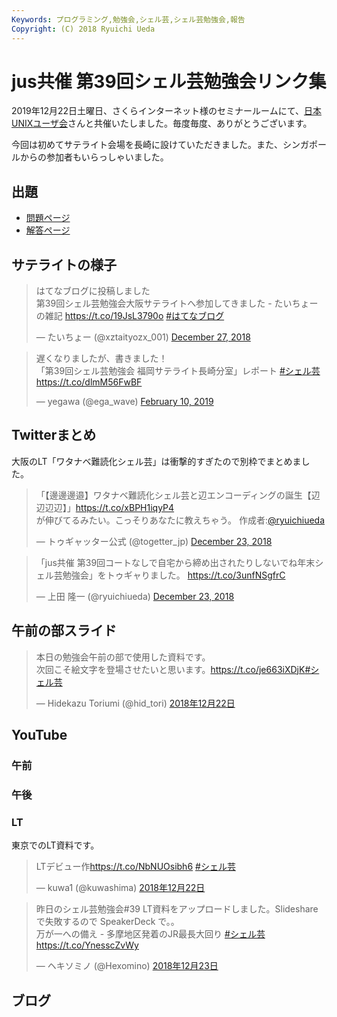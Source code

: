 ```yaml
---
Keywords: プログラミング,勉強会,シェル芸,シェル芸勉強会,報告
Copyright: (C) 2018 Ryuichi Ueda
---
```


# jus共催 第39回シェル芸勉強会リンク集

2019年12月22日土曜日、さくらインターネット様のセミナールームにて、[日本UNIXユーザ会](https://www.jus.or.jp/)さんと共催いたしました。毎度毎度、ありがとうございます。

今回は初めてサテライト会場を長崎に設けていただきました。また、シンガポールからの参加者もいらっしゃいました。

## 出題

* [問題ページ](/?post=20181222_shellgei_39_q)
* [解答ページ](/?post=20181222_shellgei_39)

## サテライトの様子

<blockquote class="twitter-tweet" data-partner="tweetdeck"><p lang="ja" dir="ltr">はてなブログに投稿しました<br>第39回シェル芸勉強会大阪サテライトへ参加してきました - たいちょーの雑記 <a href="https://t.co/19JsL3790o">https://t.co/19JsL3790o</a> <a href="https://twitter.com/hashtag/%E3%81%AF%E3%81%A6%E3%81%AA%E3%83%96%E3%83%AD%E3%82%B0?src=hash&amp;ref_src=twsrc%5Etfw">#はてなブログ</a></p>&mdash; たいちょー (@xztaityozx_001) <a href="https://twitter.com/xztaityozx_001/status/1078303491657916416?ref_src=twsrc%5Etfw">December 27, 2018</a></blockquote>
<script async src="https://platform.twitter.com/widgets.js" charset="utf-8"></script>

<blockquote class="twitter-tweet" data-partner="tweetdeck"><p lang="ja" dir="ltr">遅くなりましたが、書きました！<br>「第39回シェル芸勉強会 福岡サテライト長崎分室」レポート <a href="https://twitter.com/hashtag/%E3%82%B7%E3%82%A7%E3%83%AB%E8%8A%B8?src=hash&amp;ref_src=twsrc%5Etfw">#シェル芸</a><a href="https://t.co/dlmM56FwBF">https://t.co/dlmM56FwBF</a></p>&mdash; yegawa (@ega_wave) <a href="https://twitter.com/ega_wave/status/1094503579451195393?ref_src=twsrc%5Etfw">February 10, 2019</a></blockquote>
<script async src="https://platform.twitter.com/widgets.js" charset="utf-8"></script>


## Twitterまとめ

大阪のLT「ワタナベ難読化シェル芸」は衝撃的すぎたので別枠でまとめました。

<blockquote class="twitter-tweet" data-partner="tweetdeck"><p lang="ja" dir="ltr">「【邊邊邊邉】ワタナベ難読化シェル芸と辺エンコーディングの誕生【辺辺辺辺】」<a href="https://t.co/xBPH1iqyP4">https://t.co/xBPH1iqyP4</a><br>が伸びてるみたい。こっそりあなたに教えちゃう。 作成者:<a href="https://twitter.com/ryuichiueda?ref_src=twsrc%5Etfw">@ryuichiueda</a></p>&mdash; トゥギャッター公式 (@togetter_jp) <a href="https://twitter.com/togetter_jp/status/1076736947534491648?ref_src=twsrc%5Etfw">December 23, 2018</a></blockquote>
<script async src="https://platform.twitter.com/widgets.js" charset="utf-8"></script>

<blockquote class="twitter-tweet" data-partner="tweetdeck"><p lang="ja" dir="ltr">「jus共催 第39回コートなしで自宅から締め出されたりしないでね年末シェル芸勉強会」をトゥギャりました。 <a href="https://t.co/3unfNSgfrC">https://t.co/3unfNSgfrC</a></p>&mdash; 上田 隆一 (@ryuichiueda) <a href="https://twitter.com/ryuichiueda/status/1076726034668503040?ref_src=twsrc%5Etfw">December 23, 2018</a></blockquote>


## 午前の部スライド

<blockquote class="twitter-tweet" data-lang="ja"><p lang="ja" dir="ltr">本日の勉強会午前の部で使用した資料です。<br>次回こそ絵文字を登場させたいと思います。<a href="https://t.co/je663iXDjK">https://t.co/je663iXDjK</a><a href="https://twitter.com/hashtag/%E3%82%B7%E3%82%A7%E3%83%AB%E8%8A%B8?src=hash&amp;ref_src=twsrc%5Etfw">#シェル芸</a></p>&mdash; Hidekazu Toriumi (@hid_tori) <a href="https://twitter.com/hid_tori/status/1076377579253227521?ref_src=twsrc%5Etfw">2018年12月22日</a></blockquote>
<script async src="https://platform.twitter.com/widgets.js" charset="utf-8"></script>


## YouTube

### 午前


### 午後

### LT

東京でのLT資料です。

<blockquote class="twitter-tweet" data-lang="ja"><p lang="ja" dir="ltr">LTデビュー作<a href="https://t.co/NbNUOsibh6">https://t.co/NbNUOsibh6</a>  <a href="https://twitter.com/hashtag/%E3%82%B7%E3%82%A7%E3%83%AB%E8%8A%B8?src=hash&amp;ref_src=twsrc%5Etfw">#シェル芸</a></p>&mdash; kuwa1 (@kuwashima) <a href="https://twitter.com/kuwashima/status/1076418764114034689?ref_src=twsrc%5Etfw">2018年12月22日</a></blockquote>
<script async src="https://platform.twitter.com/widgets.js" charset="utf-8"></script>


<blockquote class="twitter-tweet" data-lang="ja"><p lang="ja" dir="ltr">昨日のシェル芸勉強会#39 LT資料をアップロードしました。Slideshare で失敗するので SpeakerDeck で。。<br> 万が一への備え - 多摩地区発着のJR最長大回り <a href="https://twitter.com/hashtag/%E3%82%B7%E3%82%A7%E3%83%AB%E8%8A%B8?src=hash&amp;ref_src=twsrc%5Etfw">#シェル芸</a><a href="https://t.co/YnesscZvWy">https://t.co/YnesscZvWy</a></p>&mdash; ヘキソミノ (@Hexomino) <a href="https://twitter.com/Hexomino/status/1076713060117577729?ref_src=twsrc%5Etfw">2018年12月23日</a></blockquote>
<script async src="https://platform.twitter.com/widgets.js" charset="utf-8"></script>


## ブログ
